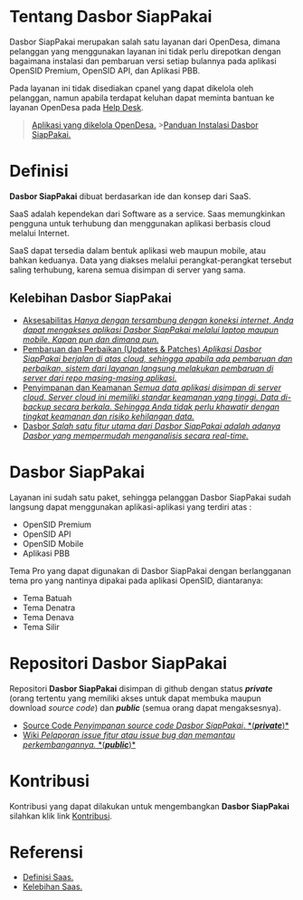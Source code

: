 # Tentang Dasbor SiapPakai

Dasbor SiapPakai merupakan salah satu layanan dari OpenDesa, dimana pelanggan yang menggunakan layanan ini tidak perlu direpotkan dengan bagaimana instalasi dan pembaruan versi setiap bulannya pada aplikasi OpenSID Premium, OpenSID API, dan Aplikasi PBB.

Pada layanan ini tidak disediakan cpanel yang dapat dikelola oleh pelanggan, namun apabila terdapat keluhan dapat meminta bantuan ke layanan OpenDesa pada [Help Desk](https://helpdesk.opendesa.id).

> [Aplikasi yang dikelola OpenDesa.](https://panduan.opendesa.id/id/home#aplikasi-yang-dikelola-opendesa) >[Panduan Instalasi Dasbor SiapPakai.](https://panduan.opendesa.id/id/dasbor-siappakai/instalasi)

# Definisi

**Dasbor SiapPakai** dibuat berdasarkan ide dan konsep dari SaaS.

SaaS adalah kependekan dari Software as a service. Saas memungkinkan pengguna untuk terhubung dan menggunakan aplikasi berbasis cloud melalui Internet.

SaaS dapat tersedia dalam bentuk aplikasi web maupun mobile, atau bahkan keduanya. Data yang diakses melalui perangkat-perangkat tersebut saling terhubung, karena semua disimpan di server yang sama.

## Kelebihan Dasbor SiapPakai

-   [Aksesabilitas _Hanya dengan tersambung dengan koneksi internet, Anda dapat mengakses aplikasi Dasbor SiapPakai melalui laptop maupun mobile. Kapan pun dan dimana pun._](#)
-   [Pembaruan dan Perbaikan (Updates & Patches) _Aplikasi Dasbor SiapPakai berjalan di atas cloud, sehingga apabila ada pembaruan dan perbaikan, sistem dari layanan langsung melakukan pembaruan di server dari repo masing-masing aplikasi._](#)
-   [Penyimpanan dan Keamanan _Semua data aplikasi disimpan di server cloud. Server cloud ini memiliki standar keamanan yang tinggi. Data di-backup secara berkala. Sehingga Anda tidak perlu khawatir dengan tingkat keamanan dan risiko kehilangan data._](#)
-   [Dasbor *Salah satu fitur utama dari Dasbor SiapPakai adalah adanya Dasbor yang mempermudah menganalisis secara *real-time*.*](#)

# Dasbor SiapPakai

Layanan ini sudah satu paket, sehingga pelanggan Dasbor SiapPakai sudah langsung dapat menggunakan aplikasi-aplikasi yang terdiri atas :

-   OpenSID Premium
-   OpenSID API
-   OpenSID Mobile
-   Aplikasi PBB

Tema Pro yang dapat digunakan di Dasbor SiapPakai dengan berlangganan tema pro yang nantinya dipakai pada aplikasi OpenSID, diantaranya:

-   Tema Batuah
-   Tema Denatra
-   Tema Denava
-   Tema Silir

# Repositori Dasbor SiapPakai

Repositori **Dasbor SiapPakai** disimpan di github dengan status **_private_** (orang tertentu yang memiliki akses untuk dapat membuka maupun download _source code_) dan **_public_** (semua orang dapat mengaksesnya).

-   [ Source Code *Penyimpanan *source code* Dasbor SiapPakai*. \*(**_private_**)\*](https://github.com/OpenSID/dashboard-saas)
-   [ Wiki *Pelaporan *issue fitur* atau *issue bug* dan memantau perkembangannya.* \*(**_public_**)\*](https://github.com/OpenSID/wiki-saas/issues)

# Kontribusi

Kontribusi yang dapat dilakukan untuk mengembangkan **Dasbor SiapPakai** silahkan klik link [Kontribusi](/home#kontribusi).

# Referensi

-   [Definisi Saas.](https://azure.microsoft.com/en-us/overview/what-is-saas/)
-   [Kelebihan Saas.](https://www.teknovidia.com/saas-software-as-a-service/)
